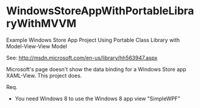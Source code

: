 WindowsStoreAppWithPortableLibraryWithMVVM
==========================================

Example Windows Store App Project Using Portable Class Library with Model-View-View Model

See:  http://msdn.microsoft.com/en-us/library/hh563947.aspx

Microsoft's page doesn't show the data binding for a Windows Store app XAML-View. This project does.

Req.
- You need Windows 8 to use the Windows 8 app view "SimpleWPF"
